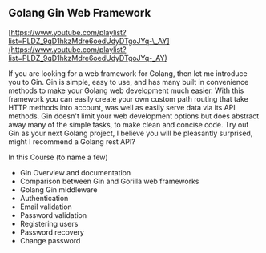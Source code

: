 ## Golang Gin Web Framework

[https://www.youtube.com/playlist?list=PLDZ_9qD1hkzMdre6oedUdyDTgoJYq-\_AY](https://www.youtube.com/playlist?list=PLDZ_9qD1hkzMdre6oedUdyDTgoJYq-_AY)

If you are looking for a web framework for Golang, then let me introduce you to Gin. Gin is simple, easy to use, and has many built in convenience methods to make your Golang web development much easier. With this framework you can easily create your own custom path routing that take HTTP methods into account, was well as easily serve data via its API methods. Gin doesn't limit your web development options but does abstract away many of the simple tasks, to make clean and concise code. Try out Gin as your next Golang project, I believe you will be pleasantly surprised, might I recommend a Golang rest API?

In this Course (to name a few)

- Gin Overview and documentation
- Comparison between Gin and Gorilla web frameworks
- Golang Gin middleware
- Authentication
- Email validation
- Password validation
- Registering users
- Password recovery
- Change password
